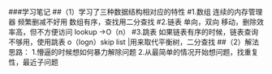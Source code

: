 ###学习笔记
##（1）学习了三种数据结构相对应的特性
#1.数组 连续的内存管理器 频繁删减不好用 数组有序，查找用二分查找
#2.链表 单向，双向 移动，删除效率高，但不方便访问 lookup ->O（n）
#3.跳表 如果链表有序的时候，链表查询不够用，使用跳表 o（logn）skip list |用来取代平衡树，二分查找
##（2）解法思路：
    1.懵逼的时候想如何暴力解除问题
    2.从最简单的情况开始想问题，找重复性，最近子问题
